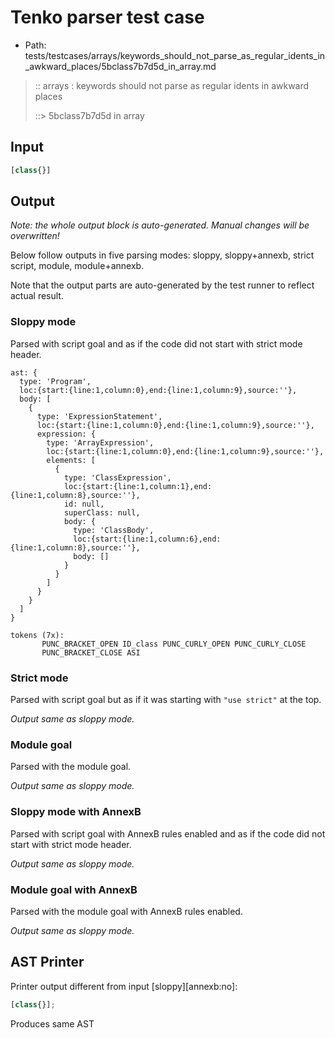 # Tenko parser test case

- Path: tests/testcases/arrays/keywords_should_not_parse_as_regular_idents_in_awkward_places/5bclass7b7d5d_in_array.md

> :: arrays : keywords should not parse as regular idents in awkward places
>
> ::> 5bclass7b7d5d in array

## Input

`````js
[class{}]
`````

## Output

_Note: the whole output block is auto-generated. Manual changes will be overwritten!_

Below follow outputs in five parsing modes: sloppy, sloppy+annexb, strict script, module, module+annexb.

Note that the output parts are auto-generated by the test runner to reflect actual result.

### Sloppy mode

Parsed with script goal and as if the code did not start with strict mode header.

`````
ast: {
  type: 'Program',
  loc:{start:{line:1,column:0},end:{line:1,column:9},source:''},
  body: [
    {
      type: 'ExpressionStatement',
      loc:{start:{line:1,column:0},end:{line:1,column:9},source:''},
      expression: {
        type: 'ArrayExpression',
        loc:{start:{line:1,column:0},end:{line:1,column:9},source:''},
        elements: [
          {
            type: 'ClassExpression',
            loc:{start:{line:1,column:1},end:{line:1,column:8},source:''},
            id: null,
            superClass: null,
            body: {
              type: 'ClassBody',
              loc:{start:{line:1,column:6},end:{line:1,column:8},source:''},
              body: []
            }
          }
        ]
      }
    }
  ]
}

tokens (7x):
       PUNC_BRACKET_OPEN ID_class PUNC_CURLY_OPEN PUNC_CURLY_CLOSE
       PUNC_BRACKET_CLOSE ASI
`````

### Strict mode

Parsed with script goal but as if it was starting with `"use strict"` at the top.

_Output same as sloppy mode._

### Module goal

Parsed with the module goal.

_Output same as sloppy mode._

### Sloppy mode with AnnexB

Parsed with script goal with AnnexB rules enabled and as if the code did not start with strict mode header.

_Output same as sloppy mode._

### Module goal with AnnexB

Parsed with the module goal with AnnexB rules enabled.

_Output same as sloppy mode._

## AST Printer

Printer output different from input [sloppy][annexb:no]:

````js
[class{}];
````

Produces same AST
